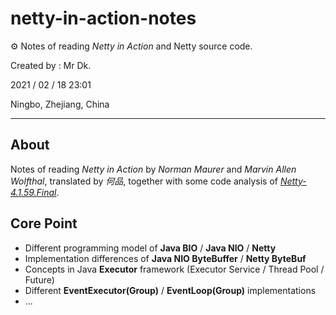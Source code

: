 # netty-in-action-notes

⚙️ Notes of reading _Netty in Action_ and Netty source code.

Created by : Mr Dk.

2021 / 02 / 18 23:01

Ningbo, Zhejiang, China

---

## About

Notes of reading _Netty in Action_ by _Norman Maurer_ and _Marvin Allen Wolfthal_, translated by _何品_, together with some code analysis of [_Netty-4.1.59.Final_](https://github.com/netty/netty/releases/tag/netty-4.1.59.Final).

## Core Point

- Different programming model of **Java BIO** / **Java NIO** / **Netty**
- Implementation differences of **Java NIO ByteBuffer** / **Netty ByteBuf**
- Concepts in Java **Executor** framework (Executor Service / Thread Pool / Future)
- Different **EventExecutor(Group)** / **EventLoop(Group)** implementations
- ...
